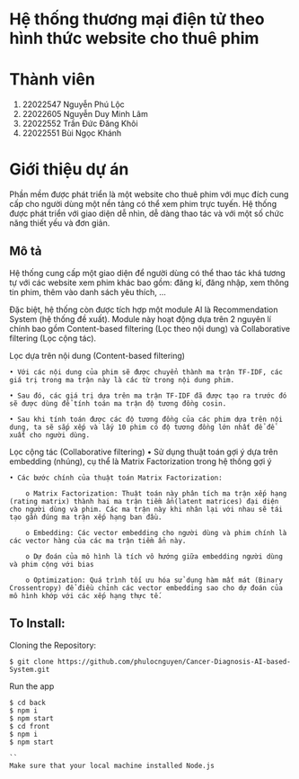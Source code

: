 # Hệ thống thương mại điện tử theo hình thức website cho thuê phim
# Thành viên
1. 22022547 Nguyễn Phú Lộc
2. 22022605 Nguyễn Duy Minh Lâm
3. 22022552 Trần Đức Đăng Khôi
4. 22022551 Bùi Ngọc Khánh

# Giới thiệu dự án

Phần mềm được phát triển là một website cho thuê phim với mục đích cung cấp cho người dùng một nền tảng có thể xem phim trực tuyến. Hệ thống được phát triển với giao diện dễ nhìn, dễ dàng thao tác và với một số chức năng thiết yếu và đơn giản.

## Mô tả

Hệ thống cung cấp một giao diện để người dùng có thể thao tác khá tương tự với các website xem phim khác bao gồm: đăng kí, đăng nhập, xem thông tin phim, thêm vào danh sách yêu thích, ... 

Đặc biệt, hệ thống còn được tích hợp một module AI là Recommendation System (hệ thống đề xuất). Module này hoạt động dựa trên 2 nguyên lí chính bao gồm Content-based filtering (Lọc theo nội dung) và Collaborative filtering (Lọc cộng tác).

Lọc dựa trên nội dung (Content-based filtering)

	• Với các nội dung của phim sẽ được chuyển thành ma trận TF-IDF, các giá trị trong ma trận này là các từ trong nội dung phim.  
 
	• Sau đó, các giá trị dựa trên ma trận TF-IDF đã được tạo ra trước đó sẽ được dùng để tính toán ma trận độ tương đồng cosin.
 
	• Sau khi tính toán được các độ tương đồng của các phim dựa trên nội dung, ta sẽ sắp xếp và lấy 10 phim có độ tương đồng lớn nhất để đề xuất cho người dùng.

Lọc cộng tác (Collaborative filtering)
	• Sử dụng thuật toán gợi ý dựa trên embedding (nhúng), cụ thể là Matrix Factorization trong hệ thống gợi ý
 
	• Các bước chính của thuật toán Matrix Factorization:
 
		o Matrix Factorization: Thuật toán này phân tích ma trận xếp hạng (rating matrix) thành hai ma trận tiềm ẩn(latent matrices) đại diện cho người dùng và phim. Các ma trận này khi nhân lại với nhau sẽ tái tạo gần đúng ma trận xếp hạng ban đầu.
  
		o Embedding: Các vector embedding cho người dùng và phim chính là các vector hàng của các ma trận tiềm ẩn này.
  
		o Dự đoán của mô hình là tích vô hướng giữa embedding người dùng và phim cộng với bias
  
		o Optimization: Quá trình tối ưu hóa sử dụng hàm mất mát (Binary Crossentropy) để điều chỉnh các vector embedding sao cho dự đoán của mô hình khớp với các xếp hạng thực tế.

## To Install:

Cloning the Repository:

```
$ git clone https://github.com/phulocnguyen/Cancer-Diagnosis-AI-based-System.git

```

Run the app

```
$ cd back
$ npm i
$ npm start
$ cd front
$ npm i
$ npm start

``
Make sure that your local machine installed Node.js



